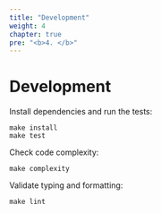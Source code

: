 ```yaml
---
title: "Development"
weight: 4
chapter: true
pre: "<b>4. </b>"
---
```


# Development

Install dependencies and run the tests:

```shell
make install
make test
```

Check code complexity:

```shell
make complexity
```

Validate typing and formatting:

```shell
make lint
```
